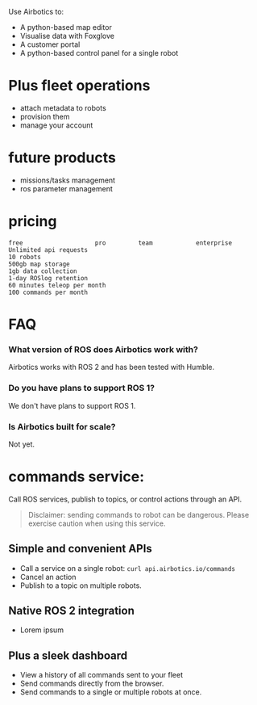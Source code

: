 

Use Airbotics to:
- A python-based map editor
- Visualise data with Foxglove
- A customer portal
- A python-based control panel for a single robot


# Plus fleet operations

- attach metadata to robots
- provision them
- manage your account


# future products
- missions/tasks management
- ros parameter management

# pricing

```
free                    pro         team            enterprise
Unlimited api requests
10 robots
500gb map storage
1gb data collection
1-day ROSlog retention
60 minutes teleop per month
100 commands per month
```

# FAQ


### What version of ROS does Airbotics work with?
Airbotics works with ROS 2 and has been tested with Humble.

### Do you have plans to support ROS 1?
We don't have plans to support ROS 1.

### Is Airbotics built for scale?
Not yet.




# commands service:

Call ROS services, publish to topics, or control actions through an API.

> Disclaimer: sending commands to robot can be dangerous. Please exercise caution when using this service.

## Simple and convenient APIs
- Call a service on a single robot: `curl api.airbotics.io/commands`
- Cancel an action
- Publish to a topic on multiple robots.

## Native ROS 2 integration
- Lorem ipsum

## Plus a sleek dashboard
- View a history of all commands sent to your fleet
- Send commands directly from the browser.
- Send commands to a single or multiple robots at once.
